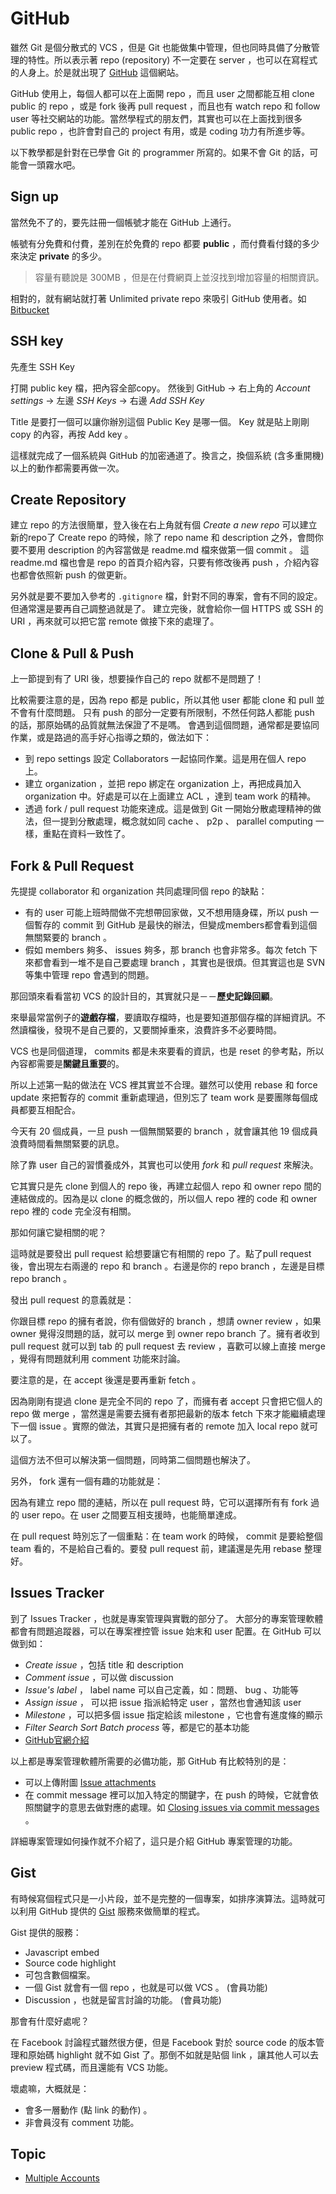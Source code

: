 GitHub
======

雖然 Git 是個分散式的 VCS ，但是 Git 也能做集中管理，但也同時具備了分散管理的特性。所以表示著 repo (repository) 不一定要在 server ，也可以在寫程式的人身上。於是就出現了 [GitHub](https://github.com/) 這個網站。

GitHub 使用上，每個人都可以在上面開 repo ，而且 user 之間都能互相 clone public 的 repo ，或是 fork 後再 pull request ，而且也有 watch repo 和 follow user 等社交網站的功能。當然學程式的朋友們，其實也可以在上面找到很多 public repo ，也許會對自己的 project 有用，或是 coding 功力有所進步等。

以下教學都是針對在已學會 Git 的 programmer 所寫的。如果不會 Git 的話，可能會一頭霧水吧。

Sign up
-------

當然免不了的，要先註冊一個帳號才能在 GitHub 上通行。

帳號有分免費和付費，差別在於免費的 repo 都要 **public** ，而付費看付錢的多少來決定 **private** 的多少。

> 容量有聽說是 300MB ，但是在付費網頁上並沒找到增加容量的相關資訊。

相對的，就有網站就打著 Unlimited private repo 來吸引 GitHub 使用者。如 [Bitbucket][]

SSH key
-------

先產生 SSH Key

打開 public key 檔，把內容全部copy。
然後到 GitHub → 右上角的 *Account settings* → 左邊 *SSH Keys* → 右邊 *Add SSH Key*

Title 是要打一個可以讓你辦別這個 Public Key 是哪一個。
Key 就是貼上剛剛 copy 的內容，再按 Add key 。

這樣就完成了一個系統與 GitHub 的加密通道了。換言之，換個系統 (含多重開機) 以上的動作都需要再做一次。

Create Repository
-----------------

建立 repo 的方法很簡單，登入後在右上角就有個 *Create a new repo* 可以建立新的repo了
Create repo 的時候，除了 repo name 和 description 之外，會問你要不要用 description 的內容當做是 readme.md 檔來做第一個 commit 。
這 readme.md 檔也會是 repo 的首頁介紹內容，只要有修改後再 push ，介紹內容也都會依照新 push 的做更新。

另外就是要不要加入參考的 `.gitignore` 檔，針對不同的專案，會有不同的設定。但通常還是要再自己調整過就是了。
建立完後，就會給你一個 HTTPS 或 SSH 的 URI ，再來就可以把它當 remote 做接下來的處理了。

Clone & Pull & Push
-------------------

上一節提到有了 URI 後，想要操作自己的 repo 就都不是問題了！

比較需要注意的是，因為 repo 都是 public，所以其他 user 都能 clone 和 pull 並不會有什麼問題。
只有 push 的部分一定要有所限制，不然任何路人都能 push 的話，那原始碼的品質就無法保證了不是嗎。
會遇到這個問題，通常都是要協同作業，或是路過的高手好心指導之類的，做法如下：

* 到 repo settings 設定 Collaborators 一起協同作業。這是用在個人 repo 上。
* 建立 organization ，並把 repo 綁定在 organization 上，再把成員加入 organization 中。好處是可以在上面建立 ACL ，達到 team work 的精神。
* 透過 fork / pull request 功能來達成。這是做到 Git 一開始分散處理精神的做法，但一提到分散處理，概念就如同 cache 、 p2p 、 parallel computing 一樣，重點在資料一致性了。

Fork & Pull Request
-------------------

先提提 collaborator 和 organization 共同處理同個 repo 的缺點：

* 有的 user 可能上班時間做不完想帶回家做，又不想用隨身碟，所以 push 一個暫存的 commit 到 GitHub 是最快的辦法，但變成members都會看到這個無關緊要的 branch 。
* 假如 members 夠多、 issues 夠多，那 branch 也會非常多。每次 fetch 下來都會看到一堆不是自己要處理 branch ，其實也是很煩。但其實這也是 SVN 等集中管理 repo 會遇到的問題。

那回頭來看看當初 VCS 的設計目的，其實就只是－－**歷史記錄回顧**。

來舉最常當例子的**遊戲存檔**，要讀取存檔時，也是要知道那個存檔的詳細資訊。不然讀檔後，發現不是自己要的，又要關掉重來，浪費許多不必要時間。

VCS 也是同個道理， commits 都是未來要看的資訊，也是 reset 的參考點，所以內容都需要是**關鍵且重要**的。

所以上述第一點的做法在 VCS 裡其實並不合理。雖然可以使用 rebase 和 force update 來把暫存的 commit 重新處理過，但別忘了 team work 是要團隊每個成員都要互相配合。

今天有 20 個成員，一旦 push 一個無關緊要的 branch ，就會讓其他 19 個成員浪費時間看無關緊要的訊息。

除了靠 user 自己的習慣養成外，其實也可以使用 *fork* 和 *pull request* 來解決。

它其實只是先 clone 到個人的 repo 後，再建立起個人 repo 和 owner repo 間的連結做成的。因為是以 clone 的概念做的，所以個人 repo 裡的 code 和 owner repo 裡的 code 完全沒有相關。

那如何讓它變相關的呢？

這時就是要發出 pull request 給想要讓它有相關的 repo 了。點了pull request 後，會出現左右兩邊的 repo 和 branch 。右邊是你的 repo branch ，左邊是目標 repo branch 。

發出 pull request 的意義就是：

你跟目標 repo 的擁有者說，你有個做好的 branch ，想請 owner review ，如果 owner 覺得沒問題的話，就可以 merge 到 owner repo branch 了。擁有者收到 pull request 就可以到 tab 的 pull request 去 review ，喜歡可以線上直接 merge ，覺得有問題就利用 comment 功能來討論。

要注意的是，在 accept 後還是要再重新 fetch 。

因為剛剛有提過 clone 是完全不同的 repo 了，而擁有者 accept 只會把它個人的 repo 做 merge ，當然還是需要去擁有者那把最新的版本 fetch 下來才能繼續處理下一個 issue 。實際的做法，其實只是把擁有者的 remote 加入 local repo 就可以了。

這個方法不但可以解決第一個問題，同時第二個問題也解決了。

另外， fork 還有一個有趣的功能就是：

因為有建立 repo 間的連結，所以在 pull request 時，它可以選擇所有有 fork 過的 user repo。在 user 之間要互相支援時，也能簡單達成。

在 pull request 時別忘了一個重點：在 team work 的時候， commit 是要給整個 team 看的，不是給自己看的。要發 pull request 前，建議還是先用 rebase 整理好。

Issues Tracker
--------------

到了 Issues Tracker ，也就是專案管理與實戰的部分了。
大部分的專案管理軟體都會有問題追蹤器，可以在專案裡控管 issue 始末和 user 配置。在 GitHub 可以做到如：

* *Create issue* ，包括 title 和 description
* *Comment issue* ，可以做 discussion
* *Issue's label* ， label name 可以自己定義，如：問題、 bug 、功能等
* *Assign issue* ， 可以把 issue 指派給特定 user ，當然也會通知該 user
* *Milestone* ，可以把多個 issue 指定給該 milestone ，它也會有進度條的顯示
* *Filter* *Search* *Sort* *Batch process* 等，都是它的基本功能
* [GitHub官網介紹](https://github.com/blog/411-github-issue-tracker)

以上都是專案管理軟體所需要的必備功能，那 GitHub 有比較特別的是：

* 可以上傳附圖 [Issue attachments](https://help.github.com/articles/issue-attachments)
* 在 commit message 裡可以加入特定的關鍵字，在 push 的時候，它就會依照關鍵字的意思去做對應的處理。如 [Closing issues via commit messages](https://help.github.com/articles/closing-issues-via-commit-messages) 。

詳細專案管理如何操作就不介紹了，這只是介紹 GitHub 專案管理的功能。

Gist
----

有時候寫個程式只是一小片段，並不是完整的一個專案，如排序演算法。這時就可以利用 GitHub 提供的 [Gist](https://gist.github.com/) 服務來做簡單的程式。

Gist 提供的服務：

* Javascript embed
* Source code highlight
* 可包含數個檔案。
* 一個 Gist 就會有一個 repo ，也就是可以做 VCS 。 (會員功能)
* Discussion ，也就是留言討論的功能。 (會員功能)

那會有什麼好處呢？

在 Facebook 討論程式雖然很方便，但是 Facebook 對於 source code 的版本管理和原始碼 highlight 就不如 Gist 了。那倒不如就是貼個 link ，讓其他人可以去 preview 程式碼，而且還能有 VCS 功能。

壞處嘛，大概就是：

* 會多一層動作 (點 link 的動作) 。
* 非會員沒有 comment 功能。
  
[Bitbucket]: https://bitbucket.org/

Topic
----

- [Multiple Accounts](github-multiple-accounts.md)
